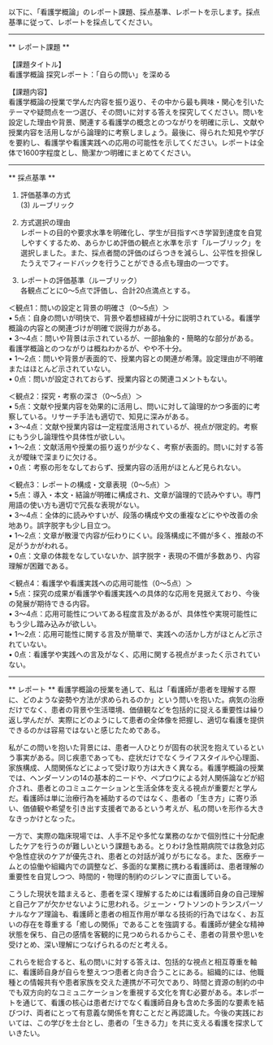 以下に、「看護学概論」のレポート課題、採点基準、レポートを示します。採点基準に従って、レポートを採点してください。

---------------------------------------
** レポート課題 **

【課題タイトル】  
看護学概論 探究レポート：「自らの問い」を深める

【課題内容】  
看護学概論の授業で学んだ内容を振り返り、その中から最も興味・関心を引いたテーマや疑問点を一つ選び、その問いに対する答えを探究してください。問いを設定した理由や背景、関連する看護学の概念とのつながりを明確に示し、文献や授業内容を活用しながら論理的に考察しましょう。最後に、得られた知見や学びを要約し、看護学や看護実践への応用の可能性を示してください。レポートは全体で1600字程度とし、簡潔かつ明確にまとめてください。

---------------------------------------
** 採点基準 **

1. 評価基準の方式  
(3) ルーブリック

2. 方式選択の理由  
レポートの目的や要求水準を明確化し、学生が目指すべき学習到達度を自覚しやすくするため、あらかじめ評価の観点と水準を示す「ルーブリック」を選択しました。また、採点者間の評価のばらつきを減らし、公平性を担保したうえでフィードバックを行うことができる点も理由の一つです。

3. レポートの評価基準（ルーブリック）  
各観点ごとに0～5点で評価し、合計20点満点とする。

＜観点1：問いの設定と背景の明確さ（0～5点）＞  
• 5点：自身の問いが明快で、背景や着想経緯が十分に説明されている。看護学概論の内容との関連づけが明確で説得力がある。  
• 3～4点：問いや背景は示されているが、一部抽象的・簡略的な部分がある。看護学概論とのつながりは概ねわかるが、やや不十分。  
• 1～2点：問いや背景が表面的で、授業内容との関連が希薄。設定理由が不明確またはほとんど示されていない。  
• 0点：問いが設定されておらず、授業内容との関連コメントもない。  

＜観点2：探究・考察の深さ（0～5点）＞  
• 5点：文献や授業内容を効果的に活用し、問いに対して論理的かつ多面的に考察している。リサーチ手法も適切で、知見に深みがある。  
• 3～4点：文献や授業内容は一定程度活用されているが、視点が限定的。考察にもう少し論理性や具体性が欲しい。  
• 1～2点：文献活用や授業の振り返りが少なく、考察が表面的。問いに対する答えが曖昧で深まりに欠ける。  
• 0点：考察の形をなしておらず、授業内容の活用がほとんど見られない。  

＜観点3：レポートの構成・文章表現（0～5点）＞  
• 5点：導入・本文・結論が明確に構成され、文章が論理的で読みやすい。専門用語の使い方も適切で冗長な表現がない。  
• 3～4点：全体的に読みやすいが、段落の構成や文の重複などにやや改善の余地あり。誤字脱字も少し目立つ。  
• 1～2点：文章が散漫で内容が伝わりにくい。段落構成に不備が多く、推敲の不足がうかがわれる。  
• 0点：文章の体裁をなしていないか、誤字脱字・表現の不備が多数あり、内容理解が困難である。  

＜観点4：看護学や看護実践への応用可能性（0～5点）＞  
• 5点：探究の成果が看護学や看護実践への具体的な応用を見据えており、今後の発展が期待できる内容。  
• 3～4点：応用可能性についてある程度言及があるが、具体性や実現可能性にもう少し踏み込みが欲しい。  
• 1～2点：応用可能性に関する言及が簡単で、実践への活かし方がほとんど示されていない。  
• 0点：看護学や実践への言及がなく、応用に関する視点がまったく示されていない。  

---------------------------------------
** レポート **
看護学概論の授業を通して、私は「看護師が患者を理解する際に、どのような姿勢や方法が求められるのか」という問いを抱いた。病気の治療だけでなく、患者の背景や生活環境、価値観などを包括的に捉える重要性は繰り返し学んだが、実際にどのようにして患者の全体像を把握し、適切な看護を提供できるのかは容易ではないと感じたためである。

私がこの問いを抱いた背景には、患者一人ひとりが固有の状況を抱えているという事実がある。同じ疾患であっても、症状だけでなくライフスタイルや心理面、家族構成、人間関係などによって受け取り方は大きく異なる。看護学概論の授業では、ヘンダーソンの14の基本的ニードや、ペプロウによる対人関係論などが紹介され、患者とのコミュニケーションと生活全体を支える視点が重要だと学んだ。看護師は単に治療行為を補助するのではなく、患者の「生き方」に寄り添い、価値観や希望を引き出す支援者であるという考えが、私の問いを形作る大きなきっかけとなった。

一方で、実際の臨床現場では、人手不足や多忙な業務のなかで個別性に十分配慮したケアを行うのが難しいという課題もある。とりわけ急性期病院では救急対応や急性症状のケアが優先され、患者との対話が減りがちになる。また、医療チームとの協働や組織内での調整など、多面的な業務に携わる看護師は、患者理解の重要性を自覚しつつ、時間的・物理的制約のジレンマに直面している。

こうした現状を踏まえると、患者を深く理解するためには看護師自身の自己理解と自己ケアが欠かせないように思われる。ジェーン・ワトソンのトランスパーソナルなケア理論も、看護師と患者の相互作用が単なる技術的行為ではなく、お互いの存在を尊重する「癒しの関係」であることを強調する。看護師が健全な精神状態を保ち、自己の感情を客観的に見つめられるからこそ、患者の背景や思いを受けとめ、深い理解につなげられるのだと考える。

これらを総合すると、私の問いに対する答えは、包括的な視点と相互尊重を軸に、看護師自身が自らを整えつつ患者と向き合うことにある。組織的には、他職種との情報共有や患者家族を交えた連携が不可欠であり、時間と資源の制約の中でも双方向的なコミュニケーションを重視する文化を育む必要がある。本レポートを通じて、看護の核心は患者だけでなく看護師自身も含めた多面的な要素を結びつけ、両者にとって有意義な関係を育むことだと再認識した。今後の実践においては、この学びを土台とし、患者の「生きる力」を共に支える看護を探求していきたい。

